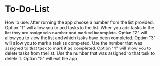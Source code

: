 # To-Do-List

How to use:
After running the app choose a number from the list provided.
Option "1" will allow you to add tasks to the list. When you add tasks to the list they are assigned a number and marked incomplete.
Option "2" will allow you to view the list and which tasks have been completed.
Option "3" will allow you to mark a task as completed. Use the number that was assigned to that task to mark it as completed.
Option "4" will allow you to delete tasks from the list. Use the number that was assigned to that task to delete it.
Option "5" will exit the app
